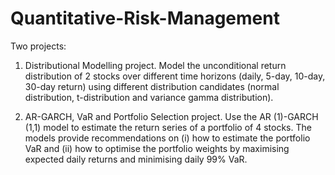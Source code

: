# Quantitative-Risk-Management

Two projects:

1. Distributional Modelling project.
Model the unconditional return distribution of 2 stocks over different time horizons (daily, 5-day, 10-day, 30-day return) using different distribution candidates (normal distribution, t-distribution and variance gamma distribution).

2. AR-GARCH, VaR and Portfolio Selection project.
Use the AR (1)-GARCH (1,1) model to estimate the return series of a portfolio of 4 stocks. The models provide recommendations on (i) how to estimate the portfolio VaR and (ii) how to optimise the portfolio weights by maximising expected daily returns and minimising daily 99% VaR.
